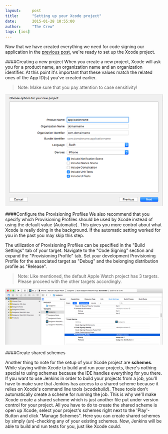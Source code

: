 ```yaml
---
layout:     post
title:      "Setting up your Xcode project"
date:       2015-01-28 10:55:00
author:     "The Crew"
tags: [ios]
---
```


Now that we have created everything we need for code signing our application in the [previous post](http://ciforios.github.io/2015/01/28/Code-Signing/), we're ready to set up the Xcode project.

####Creating a new project
When you create a new project, Xcode will ask you for a product name, an organization name and an organization identifier. At this point it's important that these values match the related ones of the App ID(s) you've created earlier.

> Note: Make sure that you pay attention to case sensitivity!

![image](/img/xcode-create-project.png)

####Configure the Provisioning Profiles
We also recommend that you specify which Provisioning Profiles should be used by Xcode instead of using the default value (Automatic). This gives you more control about what Xcode is really doing in the background. If the automatic setting worked for you in the past you may skip this step.

The utilization of Provisioning Profiles can be specified in the "Build Settings" tab of your target. Navigate to the "Code Signing" section and expand the "Provisioning Profile" tab. Set your development Provisioning Profile for the associated target as "Debug" and the belonging distribution profile as "Release".

> Note: Like mentioned, the default Apple Watch project has 3 targets. Please proceed with the other targets accordingly.

![image](/img/xcode-provisioning.png)

####Create shared schemes

Another thing to note for the setup of your Xcode project are **schemes**. While staying within Xcode to build and run your projects, there's nothing special to using schemes because the IDE handles everything for you there. If you want to use Jenkins in order to build your projects from a job, you'll have to make sure that Jenkins has access to a shared scheme because it relies on Xcode's command line tools (*xcodebuild*). These tools don't automatically create a scheme for running the job. This is why we'll make Xcode create a shared scheme which is just another file put under version control for your project. All you have to do to create the shared scheme is open up Xcode, select your project's schemes right next to the 'Play'-Button and click "Manage Schemes". Here you can create shared schemes by simply (un)-checking any of your existing schemes. Now, Jenkins will be able to build and run tests for you, just like Xcode could.